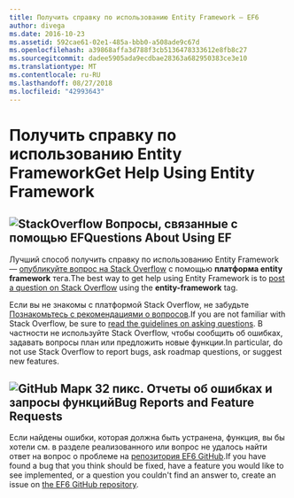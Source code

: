 ```yaml
---
title: Получить справку по использованию Entity Framework — EF6
author: divega
ms.date: 2016-10-23
ms.assetid: 592cae61-02e1-485a-bbb0-a508ade9c67d
ms.openlocfilehash: a39868affa3d788f3cb5136478333612e8fb8c27
ms.sourcegitcommit: dadee5905ada9ecdbae28363a682950383ce3e10
ms.translationtype: MT
ms.contentlocale: ru-RU
ms.lasthandoff: 08/27/2018
ms.locfileid: "42993643"
---
```

# <a name="get-help-using-entity-framework"></a><span data-ttu-id="c2e77-102">Получить справку по использованию Entity Framework</span><span class="sxs-lookup"><span data-stu-id="c2e77-102">Get Help Using Entity Framework</span></span>
## <a name="stackoverflowef6mediastackoverflowpng-questions-about-using-ef"></a>![StackOverflow](~/ef6/media/stackoverflow.png) <span data-ttu-id="c2e77-104">Вопросы, связанные с помощью EF</span><span class="sxs-lookup"><span data-stu-id="c2e77-104">Questions About Using EF</span></span>  

<span data-ttu-id="c2e77-105">Лучший способ получить справку по использованию Entity Framework — [опубликуйте вопрос на Stack Overflow](http://stackoverflow.com/questions/ask) с помощью **платформа entity framework** тега.</span><span class="sxs-lookup"><span data-stu-id="c2e77-105">The best way to get help using Entity Framework is to [post a question on Stack Overflow](http://stackoverflow.com/questions/ask) using the **entity-framework** tag.</span></span>  

<span data-ttu-id="c2e77-106">Если вы не знакомы с платформой Stack Overflow, не забудьте [Познакомьтесь с рекомендациями о вопросов](http://stackoverflow.com/help/asking).</span><span class="sxs-lookup"><span data-stu-id="c2e77-106">If you are not familiar with Stack Overflow, be sure to [read the guidelines on asking questions](http://stackoverflow.com/help/asking).</span></span> <span data-ttu-id="c2e77-107">В частности не используйте Stack Overflow, чтобы сообщить об ошибках, задавать вопросы план или предложить новые функции.</span><span class="sxs-lookup"><span data-stu-id="c2e77-107">In particular, do not use Stack Overflow to report bugs, ask roadmap questions, or suggest new features.</span></span>  

## <a name="github-mark-32pxef6mediagithub-mark-32pxpng-bug-reports-and-feature-requests"></a>![GitHub Марк 32 пикс.](~/ef6/media/github-mark-32px.png) <span data-ttu-id="c2e77-109">Отчеты об ошибках и запросы функций</span><span class="sxs-lookup"><span data-stu-id="c2e77-109">Bug Reports and Feature Requests</span></span>  

<span data-ttu-id="c2e77-110">Если найдены ошибки, которая должна быть устранена, функция, вы бы хотели см. в разделе реализованного или вопрос не удалось найти ответ на вопрос о проблеме на [репозитория EF6 GitHub](https://github.com/aspnet/EntityFramework6/issues).</span><span class="sxs-lookup"><span data-stu-id="c2e77-110">If you have found a bug that you think should be fixed, have a feature you would like to see implemented, or a question you couldn't find an answer to, create an issue on [the EF6 GitHub repository](https://github.com/aspnet/EntityFramework6/issues).</span></span>
